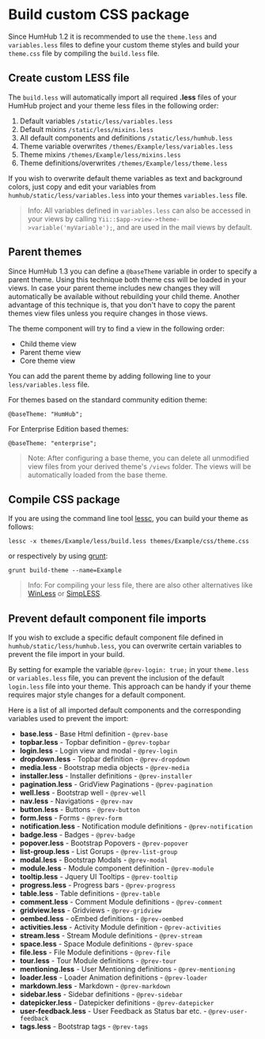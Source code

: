 # Build custom CSS package

Since HumHub 1.2 it is recommended to use the `theme.less` and `variables.less` files to define your custom theme styles and build your `theme.css` file by compiling the `build.less` file.

## Create custom LESS file

The `build.less` will automatically import all required **.less** files of your HumHub project and your theme less files in the following order:

1. Default variables `/static/less/variables.less`
2. Default mixins `/static/less/mixins.less`
3. All default components and definitions `/static/less/humhub.less`
4. Theme variable overwrites `/themes/Example/less/variables.less`
5. Theme mixins `/themes/Example/less/mixins.less`
6. Theme definitions/overwrites `/themes/Example/less/theme.less`

If you wish to overwrite default theme variables as text and background colors, just copy and edit your variables from `humhub/static/less/variables.less` into your themes `variables.less` file. 

> Info: All variables defined in `variables.less` can also be accessed in your views by calling `Yii::$app->view->theme->variable('myVariable');`, and are used in the mail views by default.

## Parent themes

Since HumHub 1.3 you can define a `@baseTheme` variable in order to specify a parent theme. Using this technique both theme css will be loaded in your views. 
In case your parent theme includes new changes they will automatically be available without rebuilding your child theme. 
Another advantage of this technique is, that you don't have to copy the parent themes view files unless you require changes in those views. 

The theme component will try to find a view in the following order:

 - Child theme view
 - Parent theme view
 - Core theme view
 
You can add the parent theme by adding following line to your `less/variables.less` file.

For themes based on the standard community edition theme:

```less
@baseTheme: "HumHub";
```

For Enterprise Edition based themes:

```less
@baseTheme: "enterprise";
```

>Note: After configuring a base theme, you can delete all unmodified view files from your derived theme's `/views` folder.
The views will be automatically loaded from the base theme.

## Compile CSS package

If you are using the command line tool [lessc](http://lesscss.org/), you can build your theme as follows:

```
lessc -x themes/Example/less/build.less themes/Example/css/theme.css
```

or respectively by using [grunt](../developer/build.md):

```
grunt build-theme --name=Example
```

> Info: For compiling your less file, there are also other alternatives like  [WinLess](http://winless.org/) or  [SimpLESS](https://wearekiss.com/simpless). 


## Prevent default component file imports

If you wish to exclude a specific default component file defined in `humhub/static/less/humhub.less`, you can overwrite certain variables to prevent the file import in your build.

By setting for example the variable `@prev-login: true;` in your `theme.less` or `variables.less` file, you can prevent the inclusion of the default `login.less` file into your theme. 
This approach can be handy if your theme requires major style changes for a default component.

Here is a list of all imported default components and the corresponding variables used to prevent the import:

- **base.less** - Base Html definition - `@prev-base`
- **topbar.less** - Topbar definition - `@prev-topbar`
- **login.less** - Login view and modal - `@prev-login`
- **dropdown.less** - Topbar definition - `@prev-dropdown`
- **media.less** - Bootstrap media objects -  `@prev-media`
- **installer.less** - Installer definitions - `@prev-installer`
- **pagination.less** - GridView Paginations - `@prev-pagination`
- **well.less** - Bootstrap well - `@prev-well`
- **nav.less** - Navigations - `@prev-nav`
- **button.less** - Buttons - `@prev-button`
- **form.less** - Forms - `@prev-form`
- **notification.less** - Notification module definitions - `@prev-notification`
- **badge.less** - Badges - `@prev-badge`
- **popover.less** - Bootstrap Popovers - `@prev-popover`
- **list-group.less** - List Gorups - `@prev-list-group`
- **modal.less** - Bootstrap Modals - `@prev-modal`
- **module.less** - Module component definition - `@prev-module`
- **tooltip.less** - Jquery UI Tooltips - `@prev-tooltip`
- **progress.less** - Progress bars - `@prev-progress`
- **table.less** - Table definitions - `@prev-table`
- **comment.less** - Comment Module definitions - `@prev-comment`
- **gridview.less** - Gridviews - `@prev-gridview`
- **oembed.less** - oEmbed definitions - `@prev-oembed`
- **activities.less** - Activity Module definition - `@prev-activities`
- **stream.less** - Stream Module definitions - `@prev-stream`
- **space.less** - Space Module definitions - `@prev-space`
- **file.less** - File Module definitions - `@prev-file`
- **tour.less** - Tour Module definitions - `@prev-tour`
- **mentioning.less** - User Mentioning definitions - `@prev-mentioning`
- **loader.less** - Loader Animation definitions - `@prev-loader`
- **markdown.less** - Markdown - `@prev-markdown`
- **sidebar.less** - Sidebar definitions - `@prev-sidebar`
- **datepicker.less** - Datepicker definitions - `@prev-datepicker`
- **user-feedback.less** - User Feedback as Status bar etc. - `@prev-user-feedback`
- **tags.less** - Bootstrap tags - `@prev-tags`
